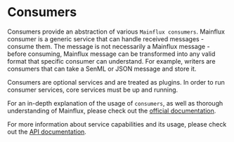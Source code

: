 # Consumers

Consumers provide an abstraction of various `Mainflux consumers`.
Mainflux consumer is a generic service that can handle received messages - consume them.
The message is not necessarily a Mainflux message - before consuming, Mainflux message can
be transformed into any valid format that specific consumer can understand. For example,
writers are consumers that can take a SenML or JSON message and store it.

Consumers are optional services and are treated as plugins. In order to
run consumer services, core services must be up and running.

For an in-depth explanation of the usage of `consumers`, as well as thorough
understanding of Mainflux, please check out the [official documentation][doc].

For more information about service capabilities and its usage, please check out
the [API documentation](https://api.mainflux.io/?urls.primaryName=consumers-notifiers-openapi.yml).

[doc]: https://mainfluxlabs.github.io/docs
